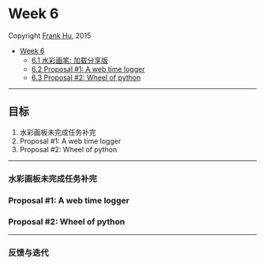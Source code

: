 # Week 6

Copyright [Frank Hu](https://github.com/Frank-the-Obscure), 2015

* [Week 6](introduction.md)
  * [6.1 水彩画笔: 加载分享版](watercolor-packet-loader.md)
  * [6.2 Proposal #1: A web time logger](a-time-logger.md)
  * [6.3 Proposal #2: Wheel of python](wheel-of-python.md)
  
----

## 目标
1. 水彩画板未完成任务补完
2. Proposal #1: A web time logger
3. Proposal #2: Wheel of python


----
### 水彩画板未完成任务补完

### Proposal #1: A web time logger

### Proposal #2: Wheel of python

   
---

### 反馈与迭代

